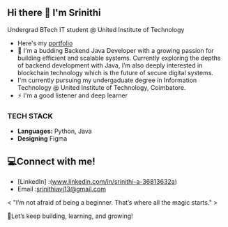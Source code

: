 ## Hi there 👋 I'm Srinithi

Undergrad BTech IT student @ United Institute of Technology

-  Here's my [portfolio](https://www.figma.com/design/Rp3K0qXjWC1VARNJKDc3L8/Portfolio-S1?m=auto&t=qxxXi4xHagX0gvu4-6)                                                 
- 🌱 I'm a budding Backend Java Developer with a growing passion for building efficient and scalable systems. Currently exploring the depths of backend development with Java, I’m also deeply interested in blockchain technology which is the future of secure digital systems.
- I'm currently pursuing my undergaduate degree in Information Technology @ United Institute of Technology, Coimbatore.
- ⚡ I'm a good listener and deep learner

### TECH STACK
- **Languages:** Python, Java
- **Designing** Figma

  
## 💻Connect with me!
-  [LinkedIn] :(www.linkedin.com/in/srinithi-a-36813632a)
-  Email :srinithiavj13@gmail.com

< "I’m not afraid of being a beginner. That’s where all the magic starts." >

🚀Let’s keep building, learning, and growing!
